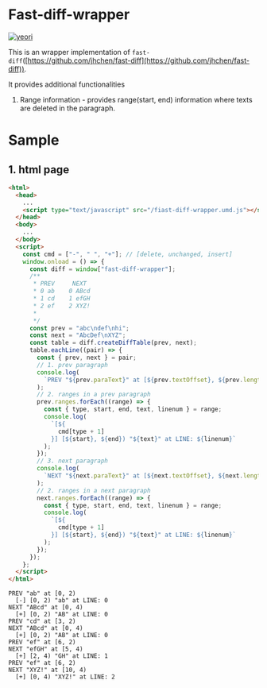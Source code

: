 # Fast-diff-wrapper

[![yeori](https://circleci.com/gh/yeori/fast-diff-wrapper.svg?style=shield)](https://www.npmjs.com/package/fast-diff-wrapper)

This is an wrapper implementation of `fast-diff`([https://github.com/jhchen/fast-diff](https://github.com/jhchen/fast-diff)).

It provides additional functionalities

1. Range information - provides range(start, end) information where texts are deleted in the paragraph.

# Sample

## 1. html page

```html
<html>
  <head>
    ...
    <script type="text/javascript" src="/fiast-diff-wrapper.umd.js"></script>
  </head>
  <body>
    ...
  </body>
  <script>
    const cmd = ["-", " ", "+"]; // [delete, unchanged, insert]
    window.onload = () => {
      const diff = window["fast-diff-wrapper"];
      /**
       * PREV     NEXT
       * 0 ab    0 ABcd
       * 1 cd    1 efGH
       * 2 ef    2 XYZ!
       *
       */
      const prev = "abc\ndef\nhi";
      const next = "AbcDef\nXYZ";
      const table = diff.createDiffTable(prev, next);
      table.eachLine((pair) => {
        const { prev, next } = pair;
        // 1. prev paragraph
        console.log(
          `PREV "${prev.paraText}" at [${prev.textOffset}, ${prev.length})`
        );
        // 2. ranges in a prev paragraph
        prev.ranges.forEach((range) => {
          const { type, start, end, text, linenum } = range;
          console.log(
            `[${
              cmd[type + 1]
            }] [${start}, ${end}) "${text}" at LINE: ${linenum}`
          );
        });
        // 3. next paragraph
        console.log(
          `NEXT "${next.paraText}" at [${next.textOffset}, ${next.length})`
        );
        // 2. ranges in a next paragraph
        next.ranges.forEach((range) => {
          const { type, start, end, text, linenum } = range;
          console.log(
            `[${
              cmd[type + 1]
            }] [${start}, ${end}) "${text}" at LINE: ${linenum}`
          );
        });
      });
    };
  </script>
</html>
```

```
PREV "ab" at [0, 2)
  [-] [0, 2) "ab" at LINE: 0
NEXT "ABcd" at [0, 4)
  [+] [0, 2) "AB" at LINE: 0
PREV "cd" at [3, 2)
NEXT "ABcd" at [0, 4)
  [+] [0, 2) "AB" at LINE: 0
PREV "ef" at [6, 2)
NEXT "efGH" at [5, 4)
  [+] [2, 4) "GH" at LINE: 1
PREV "ef" at [6, 2)
NEXT "XYZ!" at [10, 4)
  [+] [0, 4) "XYZ!" at LINE: 2
```
